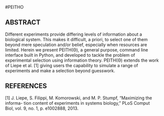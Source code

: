 #PEITHO

## ABSTRACT
Different experiments provide differing levels of information about a biological system.
This makes it difficult, a priori, to select one of them beyond mere speculation and/or
belief, especially when resources are limited. Herein we present PEITH(Θ), a general
purpose, command line interface built in Python, and developed to tackle the problem
of experimental selection using information theory. PEITH(Θ) extends the work of Liepe
et al. [1] giving users the capability to simulate a range of experiments and make a
selection beyond guesswork.

## REFERENCES

[1] J. Liepe, S. Filippi, M. Komorowski, and M. P. Stumpf, “Maximizing the informa-
tion content of experiments in systems biology,” PLoS Comput Biol, vol. 9, no. 1,
p. e1002888, 2013.